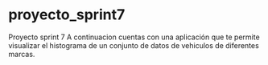 # proyecto_sprint7
Proyecto sprint 7 
A continuacion cuentas con una aplicación que te permite visualizar el histograma de un conjunto de datos de vehiculos de diferentes marcas.